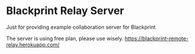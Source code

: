 # Blackprint Relay Server
Just for providing example collaboration server for Blackprint

The server is using free plan, please use wisely.
https://blackprint-remote-relay.herokuapp.com/